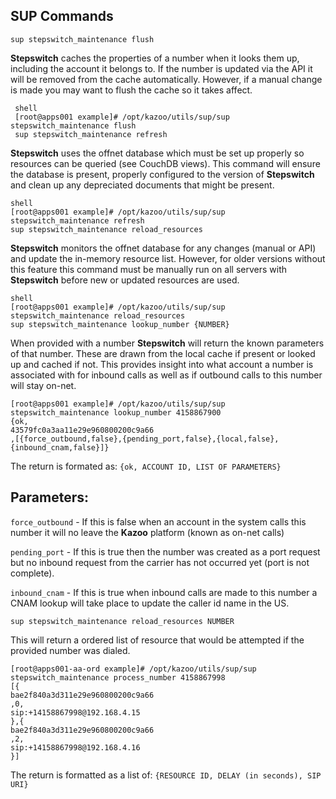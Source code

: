 ## SUP Commands



 `sup stepswitch_maintenance flush`  
 
**Stepswitch** caches the properties of a number when it looks them up, including the account it belongs to. If the number is updated via the API it will be removed from the cache automatically. However, if a manual change is made you may want to flush the cache so it takes affect.
```
 shell
 [root@apps001 example]# /opt/kazoo/utils/sup/sup stepswitch_maintenance flush
 sup stepswitch_maintenance refresh
  ```

**Stepswitch** uses the offnet database which must be set up properly so resources can be queried (see CouchDB views).
This command will ensure the database is present, properly configured to the version of **Stepswitch** and clean up any depreciated documents that might be present.
```
shell
[root@apps001 example]# /opt/kazoo/utils/sup/sup stepswitch_maintenance refresh
sup stepswitch_maintenance reload_resources
```

**Stepswitch** monitors the offnet database for any changes (manual or API) and update the in-memory resource list.
However, for older versions without this feature this command must be manually run on all servers with **Stepswitch** before new or updated resources are used.
```
shell
[root@apps001 example]# /opt/kazoo/utils/sup/sup stepswitch_maintenance reload_resources
sup stepswitch_maintenance lookup_number {NUMBER}
```

When provided with a number **Stepswitch** will return the known parameters of that number.
These are drawn from the local cache if present or looked up and cached if not.
This provides insight into what account a number is associated with for inbound calls as well as if outbound calls to this number will stay on-net.

```shell
[root@apps001 example]# /opt/kazoo/utils/sup/sup stepswitch_maintenance lookup_number 4158867900
{ok,
43579fc0a3aa11e29e960800200c9a66
,[{force_outbound,false},{pending_port,false},{local,false},{inbound_cnam,false}]}
```

The return is formated as: `{ok, ACCOUNT ID, LIST OF PARAMETERS}`

## Parameters:

   `force_outbound` - If this is false when an account in the system calls this number it will no leave the **Kazoo** platform (known as on-net calls)
   
  `pending_port` - If this is true then the number was created as a port request but no inbound request from the carrier has not occurred yet (port is not complete).
  
   `inbound_cnam` - If this is true when inbound calls are made to this number a CNAM lookup will take place to update the caller id name in the US.

```shell
sup stepswitch_maintenance reload_resources NUMBER
```

This will return a ordered list of resource that would be attempted if the provided number was dialed.

```shell
[root@apps001-aa-ord example]# /opt/kazoo/utils/sup/sup stepswitch_maintenance process_number 4158867998
[{
bae2f840a3d311e29e960800200c9a66
,0,
sip:+14158867998@192.168.4.15
},{
bae2f840a3d311e29e960800200c9a66
,2,
sip:+14158867998@192.168.4.16
}]
```

The return is formatted as a list of: `{RESOURCE ID, DELAY (in seconds), SIP URI}`
